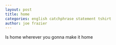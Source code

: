 ```yaml
---
layout: post
title: home
categories: english catchphrase statement tshirt
author: joe frazier
---
```

Is home wherever you gonna make it home
